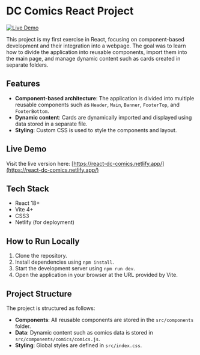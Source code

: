 # DC Comics React Project

[![Live Demo](https://img.shields.io/badge/live-demo-green)](https://react-dc-comics.netlify.app/)

This project is my first exercise in React, focusing on component-based development and their integration into a webpage. The goal was to learn how to divide the application into reusable components, import them into the main page, and manage dynamic content such as cards created in separate folders.

## Features
- **Component-based architecture**: The application is divided into multiple reusable components such as `Header`, `Main`, `Banner`, `FooterTop`, and `FooterBottom`.
- **Dynamic content**: Cards are dynamically imported and displayed using data stored in a separate file.
- **Styling**: Custom CSS is used to style the components and layout.

## Live Demo
Visit the live version here: 
[https://react-dc-comics.netlify.app/](https://react-dc-comics.netlify.app/)

## Tech Stack
- React 18+ 
- Vite 4+ 
- CSS3 
- Netlify (for deployment)

## How to Run Locally
1. Clone the repository.
2. Install dependencies using `npm install`.
3. Start the development server using `npm run dev`.
4. Open the application in your browser at the URL provided by Vite.

## Project Structure
The project is structured as follows:
- **Components**: All reusable components are stored in the `src/components` folder.
- **Data**: Dynamic content such as comics data is stored in `src/components/comics/comics.js`.
- **Styling**: Global styles are defined in `src/index.css`.


